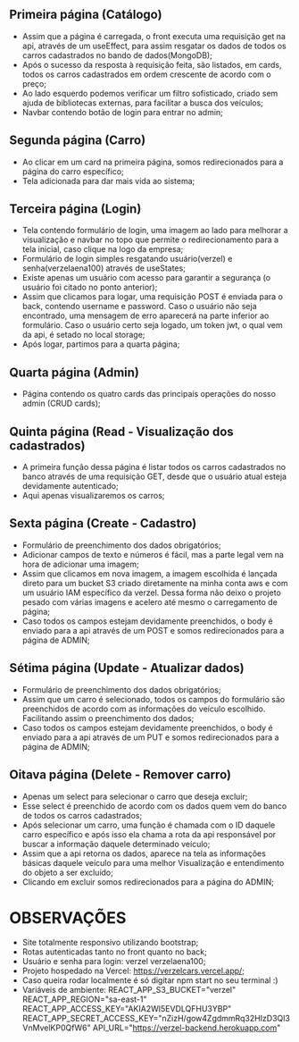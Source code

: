 ## Primeira página (Catálogo)
- Assim que a página é carregada, o front executa uma requisição get na api, através de um useEffect, para assim resgatar os dados de todos os carros cadastrados no bando de dados(MongoDB);
- Após o sucesso da resposta à requisição feita, são listados, em cards, todos os carros cadastrados em ordem crescente de acordo com o preço;
- Ao lado esquerdo podemos verificar um filtro sofisticado, criado sem ajuda de bibliotecas externas, para facilitar a busca dos veículos;
- Navbar contendo botão de login para entrar no admin;

## Segunda página (Carro)
- Ao clicar em um card na primeira página, somos redirecionados para a página do carro específico;
- Tela adicionada para dar mais vida ao sistema;

## Terceira página (Login)

- Tela contendo formulário de login, uma imagem ao lado para melhorar a visualização e navbar no topo que permite o redirecionamento para a tela inicial, caso clique na logo da empresa;
- Formulário de login simples resgatando usuário(verzel) e senha(verzelaena100) através de useStates;
- Existe apenas um usuário com acesso para garantir a segurança (o usuário foi citado no ponto anterior);
- Assim que clicamos para logar, uma requisição POST é enviada para o back, contendo username e password. Caso o usuário não seja encontrado, uma mensagem de erro aparecerá na parte inferior ao formulário. Caso o usuário certo seja logado, um token jwt, o qual vem da api, é setado no local storage;
- Após logar, partimos para a quarta página;

## Quarta página (Admin)

- Página contendo os quatro cards das principais operações do nosso admin (CRUD cards);

## Quinta página (Read - Visualização dos cadastrados)

- A primeira função dessa página é listar todos os carros cadastrados no banco através de uma requisição GET, desde que o usuário atual esteja devidamente autenticado;
- Aqui apenas visualizaremos os carros;

## Sexta página (Create - Cadastro)

- Formulário de preenchimento dos dados obrigatórios;
- Adicionar campos de texto e números é fácil, mas a parte legal vem na hora de adicionar uma imagem;
- Assim que clicamos em nova imagem, a imagem escolhida é lançada direto para um bucket S3 criado diretamente na minha conta aws e com um usuário IAM específico da verzel. Dessa forma não deixo o projeto pesado com várias imagens e acelero até mesmo o carregamento de página;
- Caso todos os campos estejam devidamente preenchidos, o body é enviado para a api através de um POST e somos redirecionados para a página de ADMIN;

## Sétima página (Update - Atualizar dados)
- Formulário de preenchimento dos dados obrigatórios;
- Assim que um carro é selecionado, todos os campos do formulário são preenchidos de acordo com as informações do veículo escolhido. Facilitando assim o preenchimento dos dados;
- Caso todos os campos estejam devidamente preenchidos, o body é enviado para a api através de um PUT e somos redirecionados para a página de ADMIN;

## Oitava página (Delete - Remover carro)
- Apenas um select para selecionar o carro que deseja excluir;
- Esse select é preenchido de acordo com os dados quem vem do banco de todos os carros cadastrados;
- Após selecionar um carro, uma função é chamada com o ID daquele carro específico e após isso ela chama a rota da api responsável por buscar a informação daquele determinado veículo;
- Assim que a api retorna os dados, aparece na tela as informações básicas daquele veículo para uma melhor Visualização e entendimento do objeto a ser excluído;
- Clicando em excluir somos redirecionados para a página do ADMIN;

# OBSERVAÇÕES
- Site totalmente responsivo utilizando bootstrap;
- Rotas autenticadas tanto no front quanto no back;
- Usuário e senha para login: verzel verzelaena100;
- Projeto hospedado na Vercel: https://verzelcars.vercel.app/;
- Caso queira rodar localmente é só digitar npm start no seu terminal :)
- Variáveis de ambiente: 
    REACT_APP_S3_BUCKET="verzel"
    REACT_APP_REGION="sa-east-1"
    REACT_APP_ACCESS_KEY="AKIA2WI5EVDLQFHU3YBP"
    REACT_APP_SECRET_ACCESS_KEY="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"
    API_URL="https://verzel-backend.herokuapp.com"